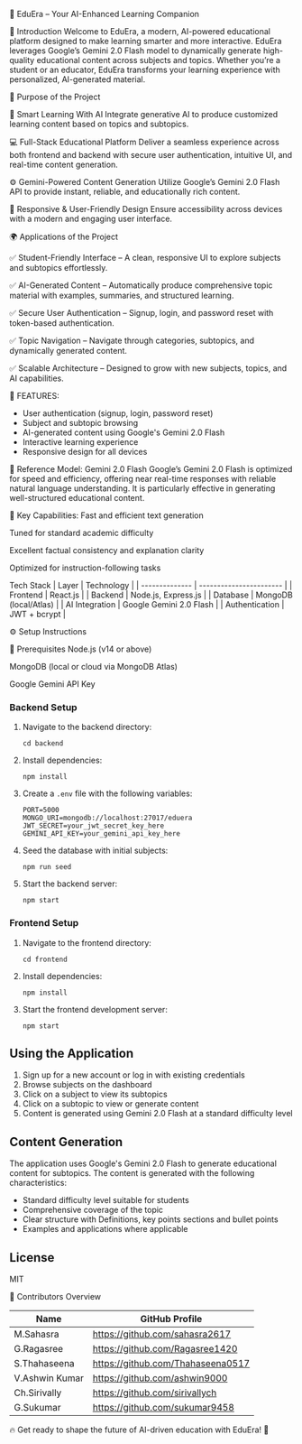 🚀 EduEra – Your AI-Enhanced Learning Companion

📌 Introduction
Welcome to EduEra, a modern, AI-powered educational platform designed to make learning smarter and more interactive. EduEra leverages Google’s Gemini 2.0 Flash model to dynamically generate high-quality educational content across subjects and topics. Whether you’re a student or an educator, EduEra transforms your learning experience with personalized, AI-generated material.

🎯 Purpose of the Project

🌟 Smart Learning With AI
Integrate generative AI to produce customized learning content based on topics and subtopics.

💻 Full-Stack Educational Platform
Deliver a seamless experience across both frontend and backend with secure user authentication, intuitive UI, and real-time content generation.

⚙️ Gemini-Powered Content Generation
Utilize Google’s Gemini 2.0 Flash API to provide instant, reliable, and educationally rich content.

📱 Responsive & User-Friendly Design
Ensure accessibility across devices with a modern and engaging user interface.

🌍 Applications of the Project

✅ Student-Friendly Interface – A clean, responsive UI to explore subjects and subtopics effortlessly.

✅ AI-Generated Content – Automatically produce comprehensive topic material with examples, summaries, and structured learning.

✅ Secure User Authentication – Signup, login, and password reset with token-based authentication.

✅ Topic Navigation – Navigate through categories, subtopics, and dynamically generated content.

✅ Scalable Architecture – Designed to grow with new subjects, topics, and AI capabilities.

🔁 FEATURES:
- User authentication (signup, login, password reset)
- Subject and subtopic browsing
- AI-generated content using Google's Gemini 2.0 Flash
- Interactive learning experience
- Responsive design for all devices

🔬 Reference Model: Gemini 2.0 Flash
Google’s Gemini 2.0 Flash is optimized for speed and efficiency, offering near real-time responses with reliable natural language understanding. It is particularly effective in generating well-structured educational content.

🧠 Key Capabilities:
Fast and efficient text generation

Tuned for standard academic difficulty

Excellent factual consistency and explanation clarity

Optimized for instruction-following tasks

 Tech Stack
| Layer          | Technology              |
| -------------- | ----------------------- |
| Frontend       | React.js                |
| Backend        | Node.js, Express.js     |
| Database       | MongoDB (local/Atlas)   |
| AI Integration | Google Gemini 2.0 Flash |
| Authentication | JWT + bcrypt            |

⚙️ Setup Instructions

🔧 Prerequisites
Node.js (v14 or above)

MongoDB (local or cloud via MongoDB Atlas)

Google Gemini API Key


### Backend Setup

1. Navigate to the backend directory:
   ```
   cd backend
   ```

2. Install dependencies:
   ```
   npm install
   ```

3. Create a `.env` file with the following variables:
   ```
   PORT=5000
   MONGO_URI=mongodb://localhost:27017/eduera
   JWT_SECRET=your_jwt_secret_key_here
   GEMINI_API_KEY=your_gemini_api_key_here
   ```

4. Seed the database with initial subjects:
   ```
   npm run seed
   ```

5. Start the backend server:
   ```
   npm start
   ```

### Frontend Setup

1. Navigate to the frontend directory:
   ```
   cd frontend
   ```

2. Install dependencies:
   ```
   npm install
   ```

3. Start the frontend development server:
   ```
   npm start
   ```

## Using the Application

1. Sign up for a new account or log in with existing credentials
2. Browse subjects on the dashboard
3. Click on a subject to view its subtopics
4. Click on a subtopic to view or generate content
5. Content is generated using Gemini 2.0 Flash at a standard difficulty level

## Content Generation

The application uses Google's Gemini 2.0 Flash to generate educational content for subtopics. The content is generated with the following characteristics:

- Standard difficulty level suitable for students
- Comprehensive coverage of the topic
- Clear structure with Definitions, key points sections and bullet points
- Examples and applications where applicable


## License

MIT 

👥 Contributors Overview

| Name                  | GitHub Profile                                            | 
| --------------------- | --------------------------------------------------------- | 
| M.Sahasra             | https://github.com/sahasra2617                            | 
| G.Ragasree            | https://github.com/Ragasree1420                           | 
| S.Thahaseena          | https://github.com/Thahaseena0517                         | 
| V.Ashwin Kumar        | https://github.com/ashwin9000                             |
| Ch.Sirivally          | https://github.com/sirivallych                            | 
| G.Sukumar             | https://github.com/sukumar9458                            | 


🔥 Get ready to shape the future of AI-driven education with EduEra! 🚀
